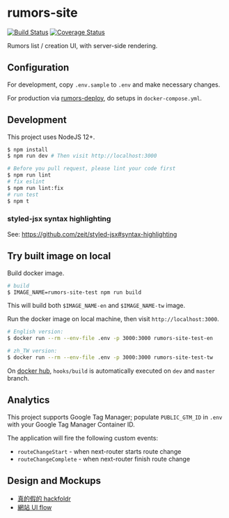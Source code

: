 # rumors-site

[![Build Status](https://travis-ci.org/cofacts/rumors-site.svg?branch=master)](https://travis-ci.org/cofacts/rumors-site) [![Coverage Status](https://coveralls.io/repos/github/cofacts/rumors-site/badge.svg?branch=master)](https://coveralls.io/github/cofacts/rumors-site?branch=master)

Rumors list / creation UI, with server-side rendering.

## Configuration

For development, copy `.env.sample` to `.env` and make necessary changes.

For production via [rumors-deploy](http://github.com/cofacts/rumors-deploy), do setups in `docker-compose.yml`.

## Development

This project uses NodeJS 12+.

``` bash
$ npm install
$ npm run dev # Then visit http://localhost:3000

# Before you pull request, please lint your code first
$ npm run lint
# fix eslint
$ npm run lint:fix
# run test
$ npm t
```
### styled-jsx syntax highlighting

See: https://github.com/zeit/styled-jsx#syntax-highlighting

## Try built image on local

Build docker image.

``` bash
# build
$ IMAGE_NAME=rumors-site-test npm run build
```

This will build both `$IMAGE_NAME-en` and `$IMAGE_NAME-tw` image.

Run the docker image on local machine, then visit `http://localhost:3000`.

``` bash
# English version:
$ docker run --rm --env-file .env -p 3000:3000 rumors-site-test-en

# zh_TW version:
$ docker run --rm --env-file .env -p 3000:3000 rumors-site-test-tw
```

On [docker hub](https://hub.docker.com/r/cofacts/rumors-site), `hooks/build` is automatically executed on `dev` and `master` branch.

## Analytics

This project supports Google Tag Manager; populate `PUBLIC_GTM_ID` in `.env` with your Google Tag Manager Container ID.

The application will fire the following custom events:

- `routeChangeStart` - when next-router starts route change
- `routeChangeComplete` - when next-router finish route change

## Design and Mockups

* [真的假的 hackfoldr](http://beta.hackfoldr.org/rumors)
* [網站 UI flow](https://i.imgur.com/lxas2Ic.jpg)
